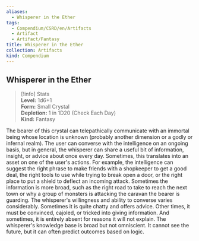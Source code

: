 ```yaml
---
aliases:
  - Whisperer in the Ether
tags:
  - Compendium/CSRD/en/Artifacts
  - Artifact
  - Artifact/Fantasy
title: Whisperer in the Ether
collection: Artifacts
kind: Compendium
---
```

## Whisperer in the Ether  
>[!info] Stats  
> **Level:** 1d6+1  
> **Form:** Small Crystal  
> **Depletion:** 1 in 1D20 (Check Each Day)  
> **Kind:** Fantasy
  
The bearer of this crystal can telepathically communicate with an immortal being whose location is unknown (probably another dimension or a godly or infernal realm). The user can converse with the intelligence on an ongoing basis, but in general, the whisperer can share a useful bit of information, insight, or advice about once every day. Sometimes, this translates into an asset on one of the user's actions. For example, the intelligence can suggest the right phrase to make friends with a shopkeeper to get a good deal, the right tools to use while trying to break open a door, or the right place to put a shield to deflect an incoming attack. Sometimes the information is more broad, such as the right road to take to reach the next town or why a group of monsters is attacking the caravan the bearer is guarding. The whisperer's willingness and ability to converse varies considerably. Sometimes it is quite chatty and offers advice. Other times, it must be convinced, cajoled, or tricked into giving information. And sometimes, it is entirely absent for reasons it will not explain. The whisperer's knowledge base is broad but not omniscient. It cannot see the future, but it can often predict outcomes based on logic.